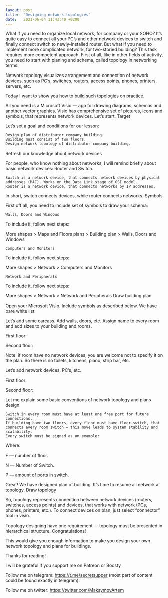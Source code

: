 ```yaml
---
layout: post
title:  "Designing network topologies"
date:   2021-06-04 11:43:40 +0200
---
```


What if you need to organize local network, for company or your SOHO? It’s quite easy to connect all your PC’s and other network devices to switch and finally connect switch to newly-installed router. But what if you need to implement more complicated network, for two-storied building? This task requires more competent approach. First of all, like in other fields of activity, you need to start with planing and schema, called topology in networking terms.

Network topology visualizes arrangement and connection of network devices, such as PC’s, switches, routers, access points, phones, printers, servers, etc.

Today I want to show you how to build such topologies on practice.

All you need is a Microsoft Visio — app for drawing diagrams, schemas and another vector graphics. Visio has comprehensive set of pictures, icons and symbols, that represents network devices. Let’s start.
Target

Let’s set a goal and conditions for our lesson:

    Design plan of distributor company building.
    Building must consist of two floors.
    Design network topology of distributor company building.

Refresh our knowledge about network devices

For people, who know nothing about networks, I will remind briefly about basic network devices: Router and Switch.

    Switch is a network device, that connects network devices by physical addresses (MAC). Works on the Data Link stage of OSI model.
    Router is a network device, that connects networks by IP addresses.

In short, switch connects devices, while router connects networks.
Symbols

First off all, you need to include set of symbols to draw your schema:

    Walls, Doors and Windows

To include it, follow next steps:

More shapes > Maps and Floors plans > Building plan > Walls, Doors and Windows

    Computers and Monitors

To include it, follow next steps:

More shapes > Network > Computers and Monitors

    Network and Peripherals

To include it, follow next steps:

More shapes > Network > Network and Peripherals
Draw building plan

Open your Microsoft Visio. Include symbols as described below. We have bare white list:

Let’s add some carcass. Add walls, doors, etc. Assign name to every room and add sizes to your building and rooms.

First floor:

Second floor:

Note: if room have no network devices, you are welcome not to specify it on the plan. So there is no toilets, kitchens, piano, strip bar, etc.

Let’s add network devices, PC’s, etc.

First floor:

Second floor:

Let me explain some basic conventions of network topology and plans design:

    Switch in every room must have at least one free port for future connections.
    If building have two floors, every floor must have floor-switch, that connects every room switch — this move leads to system stability and scalability.
    Every switch must be signed as on example:

Where:

F — number of floor.

N — Number of Switch.

P — amount of ports in switch.

Great! We have designed plan of building. It’s time to resume all network at topology.
Draw topology

So, topology represents connection between network devices (routers, switches, access points) and devices, that works with network (PCs, phones, printers, etc.). To connect devices on plan, just select “connector” tool in visio.

Topology designing have one requirement — topology must be presented in hierarchical structure.
Congratulations!

This would give you enough information to make you design your own network topology and plans for buildings.

Thanks for reading!

I will be grateful if you support me on Patreon or Boosty

Follow me on telegram: https://t.me/secretsupper (most part of content could be found exactly in telegram).

Follow me on twitter: https://twitter.com/MaksymovArtem
